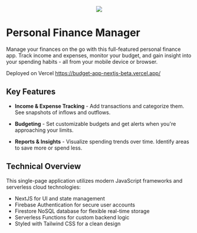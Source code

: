 
<div align=center>
  <img src="https://github.com/user-attachments/assets/c0122035-ed30-42c5-862f-6a369ec8d85c"/>
</div>

# Personal Finance Manager

Manage your finances on the go with this full-featured personal finance app. Track income and expenses, monitor your budget, and gain insight into your spending habits - all from your mobile device or browser.

Deployed on Vercel
https://budget-app-nextjs-beta.vercel.app/

## Key Features

- **Income & Expense Tracking** - Add transactions and categorize them. See snapshots of inflows and outflows.

- **Budgeting** - Set customizable budgets and get alerts when you're approaching your limits.  

- **Reports & Insights** - Visualize spending trends over time. Identify areas to save more or spend less.

## Technical Overview

This single-page application utilizes modern JavaScript frameworks and serverless cloud technologies:

- NextJS for UI and state management
- Firebase Authentication for secure user accounts   
- Firestore NoSQL database for flexible real-time storage
- Serverless Functions for custom backend logic
- Styled with Tailwind CSS for a clean design

